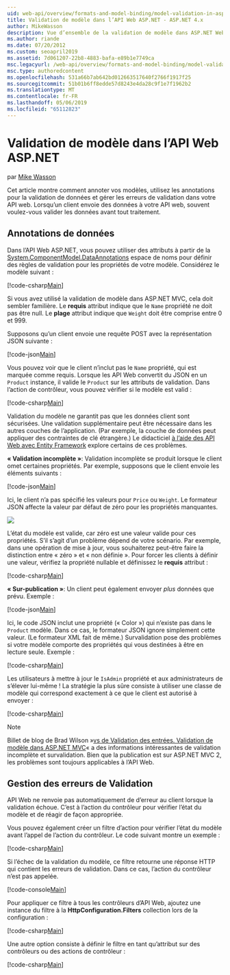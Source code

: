```yaml
---
uid: web-api/overview/formats-and-model-binding/model-validation-in-aspnet-web-api
title: Validation de modèle dans l’API Web ASP.NET - ASP.NET 4.x
author: MikeWasson
description: Vue d’ensemble de la validation de modèle dans ASP.NET Web API d’ASP.NET 4.x.
ms.author: riande
ms.date: 07/20/2012
ms.custom: seoapril2019
ms.assetid: 7d061207-22b8-4883-bafa-e89b1e7749ca
msc.legacyurl: /web-api/overview/formats-and-model-binding/model-validation-in-aspnet-web-api
msc.type: authoredcontent
ms.openlocfilehash: 531a66b7ab642bd012663517640f2766f1917f25
ms.sourcegitcommit: 51b01b6ff8edde57d8243e4da28c9f1e7f1962b2
ms.translationtype: MT
ms.contentlocale: fr-FR
ms.lasthandoff: 05/06/2019
ms.locfileid: "65112823"
---
```

# <a name="model-validation-in-aspnet-web-api"></a>Validation de modèle dans l’API Web ASP.NET

par [Mike Wasson](https://github.com/MikeWasson)

Cet article montre comment annoter vos modèles, utilisez les annotations pour la validation de données et gérer les erreurs de validation dans votre API web. Lorsqu’un client envoie des données à votre API web, souvent voulez-vous valider les données avant tout traitement. 

## <a name="data-annotations"></a>Annotations de données

Dans l’API Web ASP.NET, vous pouvez utiliser des attributs à partir de la [System.ComponentModel.DataAnnotations](/dotnet/api/system.componentmodel.dataannotations) espace de noms pour définir des règles de validation pour les propriétés de votre modèle. Considérez le modèle suivant :

[!code-csharp[Main](model-validation-in-aspnet-web-api/samples/sample1.cs)]

Si vous avez utilisé la validation de modèle dans ASP.NET MVC, cela doit sembler familière. Le **requis** attribut indique que le `Name` propriété ne doit pas être null. Le **plage** attribut indique que `Weight` doit être comprise entre 0 et 999.

Supposons qu’un client envoie une requête POST avec la représentation JSON suivante :

[!code-json[Main](model-validation-in-aspnet-web-api/samples/sample2.json)]

Vous pouvez voir que le client n’inclut pas le `Name` propriété, qui est marquée comme requis. Lorsque les API Web convertit du JSON en un `Product` instance, il valide le `Product` sur les attributs de validation. Dans l’action de contrôleur, vous pouvez vérifier si le modèle est valid :

[!code-csharp[Main](model-validation-in-aspnet-web-api/samples/sample3.cs)]

Validation du modèle ne garantit pas que les données client sont sécurisées. Une validation supplémentaire peut être nécessaire dans les autres couches de l’application. (Par exemple, la couche de données peut appliquer des contraintes de clé étrangère.) Le didacticiel [à l’aide des API Web avec Entity Framework](../data/using-web-api-with-entity-framework/part-1.md) explore certains de ces problèmes.

**« Validation incomplète »**: Validation incomplète se produit lorsque le client omet certaines propriétés. Par exemple, supposons que le client envoie les éléments suivants :

[!code-json[Main](model-validation-in-aspnet-web-api/samples/sample4.json)]

Ici, le client n’a pas spécifié les valeurs pour `Price` ou `Weight`. Le formateur JSON affecte la valeur par défaut de zéro pour les propriétés manquantes.

![](model-validation-in-aspnet-web-api/_static/image1.png)

L’état du modèle est valide, car zéro est une valeur valide pour ces propriétés. S’il s’agit d’un problème dépend de votre scénario. Par exemple, dans une opération de mise à jour, vous souhaiterez peut-être faire la distinction entre « zéro » et « non définie ». Pour forcer les clients à définir une valeur, vérifiez la propriété nullable et définissez le **requis** attribut :

[!code-csharp[Main](model-validation-in-aspnet-web-api/samples/sample5.cs?highlight=1-2)]

**« Sur-publication »**: Un client peut également envoyer *plus* données que prévu. Exemple :

[!code-json[Main](model-validation-in-aspnet-web-api/samples/sample6.json)]

Ici, le code JSON inclut une propriété (« Color ») qui n’existe pas dans le `Product` modèle. Dans ce cas, le formateur JSON ignore simplement cette valeur. (Le formateur XML fait de même.) Survalidation pose des problèmes si votre modèle comporte des propriétés qui vous destinées à être en lecture seule. Exemple :

[!code-csharp[Main](model-validation-in-aspnet-web-api/samples/sample7.cs)]

Les utilisateurs à mettre à jour le `IsAdmin` propriété et aux administrateurs de s’élever lui-même ! La stratégie la plus sûre consiste à utiliser une classe de modèle qui correspond exactement à ce que le client est autorisé à envoyer :

[!code-csharp[Main](model-validation-in-aspnet-web-api/samples/sample8.cs)]

> [!NOTE]
> Billet de blog de Brad Wilson »[vs de Validation des entrées. Validation de modèle dans ASP.NET MVC](http://bradwilson.typepad.com/blog/2010/01/input-validation-vs-model-validation-in-aspnet-mvc.html)« a des informations intéressantes de validation incomplète et survalidation. Bien que la publication est sur ASP.NET MVC 2, les problèmes sont toujours applicables à l’API Web.

## <a name="handling-validation-errors"></a>Gestion des erreurs de Validation

API Web ne renvoie pas automatiquement de d’erreur au client lorsque la validation échoue. C’est à l’action du contrôleur pour vérifier l’état du modèle et de réagir de façon appropriée.

Vous pouvez également créer un filtre d’action pour vérifier l’état du modèle avant l’appel de l’action du contrôleur. Le code suivant montre un exemple :

[!code-csharp[Main](model-validation-in-aspnet-web-api/samples/sample9.cs)]

Si l’échec de la validation du modèle, ce filtre retourne une réponse HTTP qui contient les erreurs de validation. Dans ce cas, l’action du contrôleur n’est pas appelée.

[!code-console[Main](model-validation-in-aspnet-web-api/samples/sample10.cmd)]

Pour appliquer ce filtre à tous les contrôleurs d’API Web, ajoutez une instance du filtre à la **HttpConfiguration.Filters** collection lors de la configuration :

[!code-csharp[Main](model-validation-in-aspnet-web-api/samples/sample11.cs)]

Une autre option consiste à définir le filtre en tant qu’attribut sur des contrôleurs ou des actions de contrôleur :

[!code-csharp[Main](model-validation-in-aspnet-web-api/samples/sample12.cs)]
